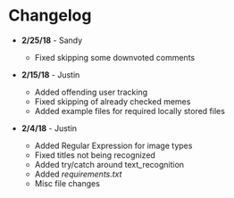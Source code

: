# Changelog

* **2/25/18** - Sandy
  * Fixed skipping some downvoted comments 

* **2/15/18** - Justin
  * Added offending user tracking
  * Fixed skipping of already checked memes
  * Added example files for required locally stored files

* **2/4/18** - Justin
  * Added Regular Expression for image types
  * Fixed titles not being recognized
  * Added try/catch around text_recognition
  * Added *requirements.txt*
  * Misc file changes
